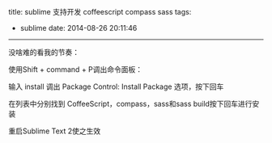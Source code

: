 title: sublime 支持开发 coffeescript compass sass
tags:
  - sublime
date: 2014-08-26 20:11:46
---

没啥难的看我的节奏：

使用Shift + command + P调出命令面板：

输入 install 调出 Package Control: Install Package 选项，按下回车

在列表中分别找到 CoffeeScript，compass，sass和sass build按下回车进行安装

重启Sublime Text 2使之生效
